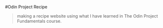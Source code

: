 #Odin Project Recipe

>making a recipe website using what I have learned in The Odin Project Fundamentals course.